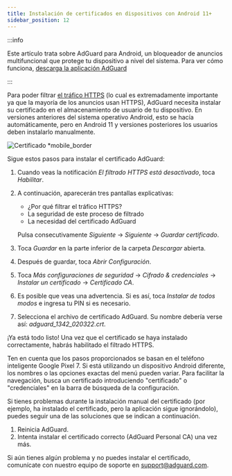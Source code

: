```yaml
---
title: Instalación de certificados en dispositivos con Android 11+
sidebar_position: 12
---
```


:::info

Este artículo trata sobre AdGuard para Android, un bloqueador de anuncios multifuncional que protege tu dispositivo a nivel del sistema. Para ver cómo funciona, [descarga la aplicación AdGuard](https://agrd.io/download-kb-adblock)

:::

Para poder filtrar [el tráfico HTTPS](/general/https-filtering/what-is-https-filtering.md) (lo cual es extremadamente importante ya que la mayoría de los anuncios usan HTTPS), AdGuard necesita instalar su certificado en el almacenamiento de usuario de tu dispositivo. En versiones anteriores del sistema operativo Android, esto se hacía automáticamente, pero en Android 11 y versiones posteriores los usuarios deben instalarlo manualmente.

![Certificado *mobile_border](https://cdn.adtidy.org/content/kb/ad_blocker/android/solving_problems/manual-certificate/g.gif)

Sigue estos pasos para instalar el certificado AdGuard:

1. Cuando veas la notificación *El filtrado HTTPS está desactivado*, toca *Habilitar*.

1. A continuación, aparecerán tres pantallas explicativas:
    - ¿Por qué filtrar el tráfico HTTPS?
    - La seguridad de este proceso de filtrado
    - La necesidad del certificado AdGuard

    Pulsa consecutivamente *Siguiente* → *Siguiente* → *Guardar certificado*.

1. Toca *Guardar* en la parte inferior de la carpeta *Descargar* abierta.

1. Después de guardar, toca *Abrir Configuración*.

1. Toca *Más configuraciones de seguridad* → *Cifrado & credenciales* → *Instalar un certificado* → *Certificado CA*.

1. Es posible que veas una advertencia. Si es así, toca *Instalar de todos modos* e ingresa tu PIN si es necesario.

1. Selecciona el archivo de certificado AdGuard. Su nombre debería verse así: *adguard_1342_020322.crt*.

¡Ya está todo listo! Una vez que el certificado se haya instalado correctamente, habrás habilitado el filtrado HTTPS.

Ten en cuenta que los pasos proporcionados se basan en el teléfono inteligente Google Pixel 7. Si está utilizando un dispositivo Android diferente, los nombres o las opciones exactas del menú pueden variar. Para facilitar la navegación, busca un certificado introduciendo "certificado" o "credenciales" en la barra de búsqueda de la configuración.

Si tienes problemas durante la instalación manual del certificado (por ejemplo, ha instalado el certificado, pero la aplicación sigue ignorándolo), puedes seguir una de las soluciones que se indican a continuación.

1. Reinicia AdGuard.
2. Intenta instalar el certificado correcto (AdGuard Personal CA) una vez más.

Si aún tienes algún problema y no puedes instalar el certificado, comunícate con nuestro equipo de soporte en support@adguard.com.
